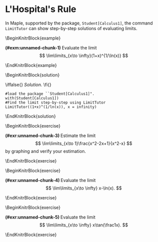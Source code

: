 # L'Hospital's Rule

In Maple, supported by the package, `Student[Calculus1]`, the command `LimitTutor` can show step-by-step solutions of evaluating limits.

\BeginKnitrBlock{example}<div class="example"><span class="example" id="exm:unnamed-chunk-1"><strong>(\#exm:unnamed-chunk-1) </strong></span>
Evaluate the limit
$$
\lim\limits_{x\to \infty}(1+x)^{1/\ln(x)}
$$
</div>\EndKnitrBlock{example}

\BeginKnitrBlock{solution}<div class="solution">\iffalse{} <span class="solution"><em>Solution. </em></span>  \fi{}<br>

    #load the package ``Student[Calculus1]".
    with(Student[Calculus1])
    #Find the limit step-by-step using LimitTutor
    LimitTutor((1+x)^(1/ln(x)), x = infinity)
</div>\EndKnitrBlock{solution}

\BeginKnitrBlock{exercise}<div class="exercise"><span class="exercise" id="exr:unnamed-chunk-3"><strong>(\#exr:unnamed-chunk-3) </strong></span>
Estimate the limit
$$
\lim\limits_{x\to 1}\frac{x^2-2x+1}{x^2-x}
$$
by graphing and verify your estimation.
</div>\EndKnitrBlock{exercise}

\BeginKnitrBlock{exercise}<div class="exercise"><span class="exercise" id="exr:unnamed-chunk-4"><strong>(\#exr:unnamed-chunk-4) </strong></span>
Evaluate the limit
$$
\lim\limits_{x\to \infty} x-\ln(x).
$$
</div>\EndKnitrBlock{exercise}

\BeginKnitrBlock{exercise}<div class="exercise"><span class="exercise" id="exr:unnamed-chunk-5"><strong>(\#exr:unnamed-chunk-5) </strong></span>
Evaluate the limit
$$
\lim\limits_{x\to \infty} x\tan(\frac1x).
$$
</div>\EndKnitrBlock{exercise}

